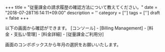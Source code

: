 +++
title = "従量課金の請求履歴の確認方法について教えてください。"
date = "2018-07-28T16:14:11+09:00"
description = ''
category = ['']
tags = ['']
draft = false
+++

以下の画面から確認ができます。
[コンソール] - [Billing Management] - [料金・支払い管理] - [料金詳細] - [従量課金ご利用分]

画面のコンボボックスから年月の選択をお願いいたします。
